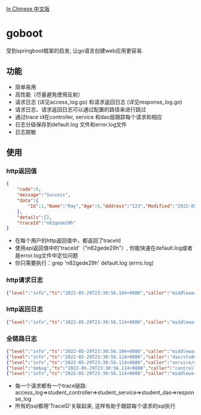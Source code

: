 [In Chinese 中文版](README.zh_cn.md)

# goboot
受到springboot框架的启发, 让go语言创建web应用更容易.

## 功能
- 简单易用
- 高性能（尽量避免使用反射）
- 请求日志 (详见access_log.go) 和请求返回日志 (详见response_log.go)
- 请求日志、请求返回日志可以通过配置的路径来进行跳过
- 通过trace id在controller, service 和dao层跟踪每个请求和相应
- 日志分级保存到default.log 文件和error.log文件
- 日志脱敏

## 使用

### http返回值
```json
{
    "code":0,
    "message":"Success",
    "data":{
        "Id":1,"Name":"Ray","Age":6,"Address":"123","Modified":"2022-05-29T14:13:01+08:00","Created":"2022-05-29T14:13:01+08:00"
    },
    "details":[],
    "traceId":"n82gede29h"
}
```
- 在每个用户的http返回值中，都返回了traceId
- 使用api返回值中的'traceId'（"n82gede29h"）, 你能快速在default.log或者是error.log文件中定位问题
- 你只需要执行：grep 'n82gede29h' default.log (errro.log)

### http请求日志
```json
{"level":"info","ts":"2022-05-29T23:30:56.104+0800","caller":"middleware/access_log.go:43","msg":"AccessLog","Method":"POST","IP":"127.0.0.1","Path":"/v1/student/get_one","Header":{"Accept":["*/*"],"Accept-Encoding":["gzip, deflate, br"],"Cache-Control":["no-cache"],"Connection":["keep-alive"],"Content-Length":["22"],"Content-Type":["application/json"],"Postman-Token":["ded26fff-52e5-4fca-8d62-534bbd8c2a21"],"User-Agent":["PostmanRuntime/7.29.0"]},"Query":"","UserAgent":"PostmanRuntime/7.29.0","Request":"{\n    \"studentId\": 1\n}","TraceID":"n82gede29h"}
```

### http返回日志
```json
{"level":"info","ts":"2022-05-29T23:30:56.114+0800","caller":"middleware/response_log.go:51","msg":"ResponseLog","Status":200,"Path":"/v1/student/get_one","Response":"{\"code\":0,\"message\":\"Success\",\"data\":{\"Id\":1,\"Name\":\"Ray\",\"Age\":6,\"Address\":\"123\",\"Modified\":\"2022-05-29T14:13:01+08:00\",\"Created\":\"2022-05-29T14:13:01+08:00\"},\"details\":[],\"traceId\":\"n82gede29h\"}","Cost":0.010137309,"TraceID":"n82gede29h"}

```

### 全链路日志
```json
{"level":"info","ts":"2022-05-29T23:30:56.104+0800","caller":"middleware/access_log.go:43","msg":"AccessLog","Method":"POST","IP":"127.0.0.1","Path":"/v1/student/get_one","Header":{"Accept":["*/*"],"Accept-Encoding":["gzip, deflate, br"],"Cache-Control":["no-cache"],"Connection":["keep-alive"],"Content-Length":["22"],"Content-Type":["application/json"],"Postman-Token":["ded26fff-52e5-4fca-8d62-534bbd8c2a21"],"User-Agent":["PostmanRuntime/7.29.0"]},"Query":"","UserAgent":"PostmanRuntime/7.29.0","Request":"{\n    \"studentId\": 1\n}","TraceID":"n82gede29h"}
{"level":"info","ts":"2022-05-29T23:30:56.114+0800","caller":"dao/student_dao.go:21","msg":"SqlInfoLog","elapsed":0.009854539,"rows":1,"sql":"SELECT * FROM `student` WHERE id =1 ","TraceID":"n82gede29h"}
{"level":"info","ts":"2022-05-29T23:30:56.114+0800","caller":"service/student_service.go:21","msg":"student=&{1 Ray 6 123 2022-05-29 14:13:01 +0800 CST 2022-05-29 14:13:01 +0800 CST}","TraceID":"n82gede29h"}
{"level":"debug","ts":"2022-05-29T23:30:56.114+0800","caller":"controller/student_controller.go:37","msg":"student=&{1 Ray 6 123 2022-05-29 14:13:01 +0800 CST 2022-05-29 14:13:01 +0800 CST}","TraceID":"n82gede29h"}
{"level":"info","ts":"2022-05-29T23:30:56.114+0800","caller":"middleware/response_log.go:51","msg":"ResponseLog","Status":200,"Path":"/v1/student/get_one","Response":"{\"code\":0,\"message\":\"Success\",\"data\":{\"Id\":1,\"Name\":\"Ray\",\"Age\":6,\"Address\":\"123\",\"Modified\":\"2022-05-29T14:13:01+08:00\",\"Created\":\"2022-05-29T14:13:01+08:00\"},\"details\":[],\"traceId\":\"n82gede29h\"}","Cost":0.010137309,"TraceID":"n82gede29h"}
```
- 每一个请求都有一个trace链路:
  access_log=>student_controller=>student_service=>student_dao=>response_log
- 所有的sql都用'TraceID'关联起来, 这样有助于跟踪每个请求的sql执行
